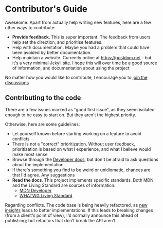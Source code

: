 # Contributor's Guide

Aweseome. Apart from actually help writing new features, here are a few other
ways to contribute:

- **Provide feedback**. This is super important. The feedback from users help
  set the direction, and prioritise features.
- Help with documentation. Maybe you had a problem that could have been avoided
  by better documentation.
- Help maintain a website. Currently online at https://gostdom.net - but it's a
  very minimal Jekyll site. I hope this will over time be a good source of
  information, and documentation about using the project

No matter how you would like to contribute, I encourage you to [join the
discussions](https://github.com/orgs/gost-dom/discussions)

## Contributing to the code

There are a few issues marked as "good first issue", as they seem isolated
enough to be easy to start on. But they aren't the highest priority.

Otherwise, here are some guidelines:

- Let yourself known before starting working on a feature to avoid conflicts
- There is not a "correct" prioritization. Without user feedback, prioritization
  is based on what I experience, and what I believe would make most sense
- Browse through the [Developer docs](./docs/Developer-docs.md), but don't be
  afraid to ask questions about the implementation.
- If there's something you find to be weird or unidiomatic, chances are that I'd agree. Any suggestions 
- **Read the docs**. This project implements specific standards. Both MDN and the
  Living Standard are sources of information.
    - [MDN Developer](https://developer.mozilla.org/en-US/docs/Web)
    - [WHATWG Living Standard](https://html.spec.whatwg.org/multipage)

Regarding conflicts. The code base is being heavily refactored, as [new
insights](https://github.com/orgs/gost-dom/discussions/50) leads to better
implementations. If this leads to breaking changes (from a client's point of
view), I'd normally announce this ahead of publishing; but refactors that don't
break the API aren't.
